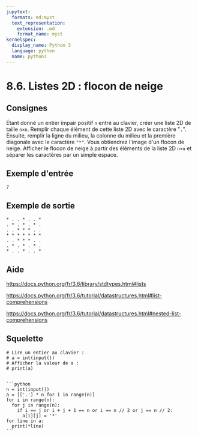 ```yaml
---
jupytext:
  formats: md:myst
  text_representation:
    extension: .md
    format_name: myst
kernelspec:
  display_name: Python 3
  language: python
  name: python3
---
```


# 8.6. Listes 2D : flocon de neige

## Consignes

Étant donné un entier impair positif `n` entré au clavier, créer une liste 2D de taille `n×n`. Remplir chaque élément de cette liste 2D avec le caractère "`.`". Ensuite, remplir la ligne du milieu, la colonne du milieu et la première diagonale avec le caractère `"*"`.  Vous obtiendrez l'image d'un flocon de neige. Afficher le flocon de neige à partir des éléments de la liste 2D `n×n` et séparer les caractères par un simple espace.

## Exemple d'entrée

```
7
```

## Exemple de sortie

```
* . . * . . *
. * . * . * .
. . * * * . .
* * * * * * *
. . * * * . .
. * . * . * .
* . . * . . *
```

## Aide

https://docs.python.org/fr/3.6/library/stdtypes.html#lists

https://docs.python.org/fr/3.6/tutorial/datastructures.html#list-comprehensions

https://docs.python.org/fr/3.6/tutorial/datastructures.html#nested-list-comprehensions

## Squelette

```{code-cell} python
# Lire un entier au clavier :
# a = int(input())
# Afficher la valeur de a :
# print(a)
```

````{dropdown} Proposition de solution

```python
n = int(input())
a = [['.'] * n for i in range(n)]
for i in range(n):
  for j in range(n):
    if i == j or i + j + 1 == n or i == n // 2 or j == n // 2:
      a[i][j] = '*'
for line in a:
  print(*line)
```
````
